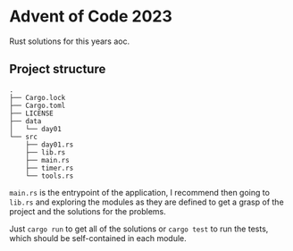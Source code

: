 # Advent of Code 2023

Rust solutions for this years aoc.


## Project structure

```
.
├── Cargo.lock
├── Cargo.toml
├── LICENSE
├── data
│   └── day01
└── src
    ├── day01.rs
    ├── lib.rs
    ├── main.rs
    ├── timer.rs
    └── tools.rs
```


`main.rs` is the entrypoint of the application, I recommend then going to `lib.rs` and exploring the modules as they are defined to get a grasp of the project and the solutions for the problems.

Just `cargo run` to get all of the solutions or `cargo test` to run the tests, which should be self-contained in each module.
